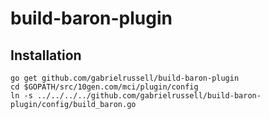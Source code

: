 # build-baron-plugin

## Installation

```
go get github.com/gabrielrussell/build-baron-plugin
cd $GOPATH/src/10gen.com/mci/plugin/config
ln -s ../../../../github.com/gabrielrussell/build-baron-plugin/config/build_baron.go
```
